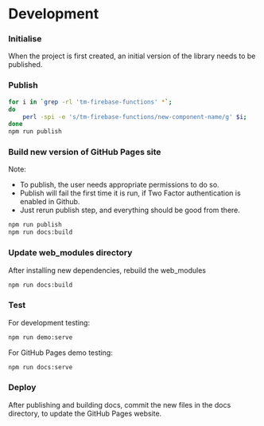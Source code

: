# Development

### Initialise

When the project is first created, an initial version of the library needs to be published.

### Publish

```bash
for i in `grep -rl 'tm-firebase-functions' *`;
do 
    perl -spi -e 's/tm-firebase-functions/new-component-name/g' $i; 
done
npm run publish
```

### Build new version of GitHub Pages site

Note:  

- To publish, the user needs appropriate permissions to do so.
- Publish will fail the first time it is run, if Two Factor authentication is enabled in Github. 
- Just rerun publish step, and everything should be good from there.

```bash
npm run publish
npm run docs:build
```
### Update web_modules directory

After installing new dependencies, rebuild the web_modules

```bash
npm run docs:build
```


### Test
For development testing:

```bash
npm run demo:serve
```

For GitHub Pages demo testing:

```bash
npm run docs:serve
```

### Deploy

After publishing and building docs, commit the new files in the docs
directory, to update the GitHub Pages website.